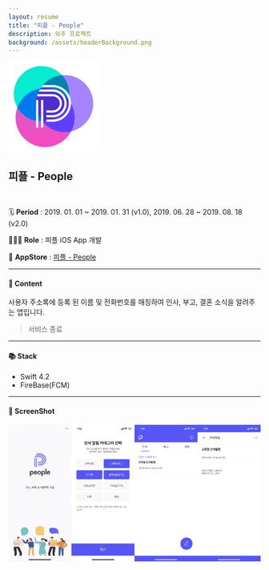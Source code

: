 ```yaml
---
layout: resume
title: "피플 - People"
description: 외주 프로젝트
background: /assets/headerBackground.png
---
```


<div class="page-header-icon undefined">
    <img class="icon" src="/assets/images/resume/people_icon.png">
</div>

## 피플 - People

<br>

🗓 **Period** : 2019\. 01\. 01 ~ 2019\. 01\. 31 (v1.0), 2019\. 06\. 28 ~ 2019\. 08\. 18 (v2.0)

👨🏻‍💻 **Role** : 피플 iOS App 개발

🍎 **AppStore** : [피플 - People](https://apps.apple.com/app/id1449232209)

---

#### 📜 Content

사용자 주소록에 등록 된 이름 및 전화번호를 매칭하여 인사, 부고, 결혼 소식을 알려주는 앱입니다.

> 서비스 종료

---

#### 📚 Stack

- Swift 4.2
- FireBase(FCM)

---

#### 📸 ScreenShot

<div style="width:100%; margin:0 auto;">
<a href="#"><img style="width:25%" src="https://raw.githubusercontent.com/swieeft/resume/master/images/people1.PNG" align="left"></a>
<a href="#"><img style="width:25%" src="https://raw.githubusercontent.com/swieeft/resume/master/images/people2.PNG" align="left"></a>
<a href="#"><img style="width:25%" src="https://raw.githubusercontent.com/swieeft/resume/master/images/people3.PNG" align="left"></a>
<a href="#"><img style="width:25%" src="https://raw.githubusercontent.com/swieeft/resume/master/images/people4.PNG" align="left"></a>
</div>